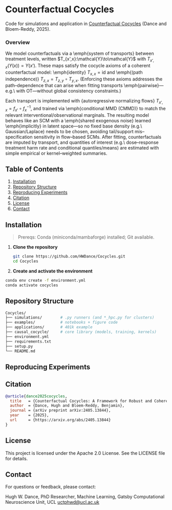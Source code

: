 # Counterfactual Cocycles
Code for simulations and application in [Counterfactual Cocycles](https://arxiv.org/abs/2405.13844) (Dance and Bloem-Reddy, 2025).

### Overview
We model counterfactuals via a \emph{system of transports} between treatment levels, written
$T_{x',x}:\mathcal{Y}\to\mathcal{Y}\$ with $T_{x',x}(Y(x))=Y(x')$.
These maps satisfy the cocycle axioms of a coherent counterfactual model:
\emph{identity} $T_{x,x}=\mathrm{id}$ and \emph{(path independence)}
$T_{z,x}=T_{z,y}\circ T_{y,x}$.
(Enforcing these axioms addresses the path–dependence that can arise when fitting transports
\emph{pairwise}—e.g.\ with OT—without global consistency constraints.)

Each transport is implemented with {autoregressive normalizing flows} $T_{x',x}=f_{x'}\circ f_x^{-1}$,
and trained via \emph{conditional MMD (CMMD)} to match the relevant interventional/observational
marginals. The resulting model behaves like an SCM with a \emph{shared exogenous noise} learned \emph{implicitly} in
latent space—so no fixed base density (e.g.\ Gaussian/Laplace) needs to be chosen, avoiding
tail/support mis–specification sensitivity in flow–based SCMs. After fitting, counterfactuals are
imputed by transport, and quantities of interest (e.g.\ dose–response treatment harm rate and
conditional quantiles/means) are estimated with simple empirical or kernel–weighted summaries.

## Table of Contents
1. [Installation](#installation)  
3. [Repository Structure](#repository-structure)  
4. [Reproducing Experiments](#reproducing-experiments)
5. [Citation](#citation)
6. [License](#license)
7. [Contact](#contact)

## Installation

> Prereqs: Conda (miniconda/mambaforge) installed; Git available.

1. **Clone the repository**
   ```bash
   git clone https://github.com/HWDance/Cocycles.git
   cd Cocycles
   ```
   
2. **Create and activate the environment**
  ```bash
  conda env create -f environment.yml
  conda activate cocycles
  ```
## Repository Structure
```bash
Cocycles/
├── simulations/        # .py runners (and *_hpc.py for clusters)
├── examples/           # notebooks + figure code
├── applications/       # 401k example
├── causal_cocycle/     # core library (models, training, kernels)
├── environment.yml
├── requirements.txt
├── setup.py
└── README.md

```
## Reproducing Experiments 

## Citation
```bibtex
@article{dance2025cocycles,
  title   = {Counterfactual Cocycles: A Framework for Robust and Coherent Counterfactual Transports},
  author  = {Dance, Hugh and Bloem-Reddy, Benjamin},
  journal = {arXiv preprint arXiv:2405.13844},
  year    = {2025},
  url     = {https://arxiv.org/abs/2405.13844}
}
```

## License
This project is licensed under the Apache 2.0 License. See the LICENSE file for details.

## Contact
For questions or feedback, please contact:

Hugh W. Dance,
PhD Researcher, Machine Learning,
Gatsby Computational Neuroscience Unit, UCL
uctphwd@ucl.ac.uk
